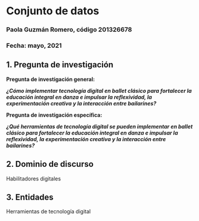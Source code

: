# Conjunto de datos

### Paola Guzmán Romero, código 201326678

### Fecha: mayo, 2021

## 1. Pregunta de investigación

**Pregunta de investigación general:**

***¿Cómo implementar tecnología digital en ballet clásico para fortalecer la educación integral en danza e impulsar la reflexividad, la experimentación creativa y la interacción entre bailarines?***

**Pregunta de investigación específica:**

***¿Qué herramientas de tecnología digital se pueden implementar en ballet clásico para fortalecer la educación integral en danza e impulsar la reflexividad, la experimentación creativa y la interacción entre bailarines?***

## 2. Dominio de discurso

Habilitadores digitales

## 3. Entidades

Herramientas de tecnología digital
